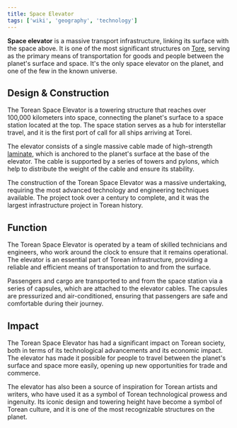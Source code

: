 ```yaml
---
title: Space Elevator
tags: ['wiki', 'geography', 'technology']
---
```


**Space elevator** is a massive transport infrastructure, linking its surface with the space above. It is one of the most significant structures on [Tore](/wiki/torei), serving as the primary means of transportation for goods and people between the planet's surface and space. It's the only space elevator on the planet, and one of the few in the known universe.

## Design & Construction

The Torean Space Elevator is a towering structure that reaches over 100,000 kilometers into space, connecting the planet's surface to a space station located at the top. The space station serves as a hub for interstellar travel, and it is the first port of call for all ships arriving at Torei.

The elevator consists of a single massive cable made of high-strength [laminate](/wiki/laminate), which is anchored to the planet's surface at the base of the elevator. The cable is supported by a series of towers and pylons, which help to distribute the weight of the cable and ensure its stability.

The construction of the Torean Space Elevator was a massive undertaking, requiring the most advanced technology and engineering techniques available. The project took over a century to complete, and it was the largest infrastructure project in Torean history.

## Function

The Torean Space Elevator is operated by a team of skilled technicians and engineers, who work around the clock to ensure that it remains operational. The elevator is an essential part of Torean infrastructure, providing a reliable and efficient means of transportation to and from the surface.

Passengers and cargo are transported to and from the space station via a series of capsules, which are attached to the elevator cables. The capsules are pressurized and air-conditioned, ensuring that passengers are safe and comfortable during their journey.

<!-- The elevator also plays an important role in the Torean economy, as it provides a means of transporting goods and resources from the surface to orbit. This has helped to spur economic growth and development across the planet, and has made Torei one of the most prosperous and technologically advanced planets in the known universe. -->

## Impact

The Torean Space Elevator has had a significant impact on Torean society, both in terms of its technological advancements and its economic impact. The elevator has made it possible for people to travel between the planet's surface and space more easily, opening up new opportunities for trade and commerce.

The elevator has also been a source of inspiration for Torean artists and writers, who have used it as a symbol of Torean technological prowess and ingenuity. Its iconic design and towering height have become a symbol of Torean culture, and it is one of the most recognizable structures on the planet.
